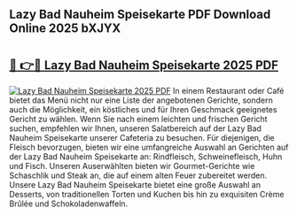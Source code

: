 ## Lazy Bad Nauheim Speisekarte PDF Download Online 2025 bXJYX

# <h2><a href="http://gc9nqs.nevu.top/?p=Lazy+Bad+Nauheim+Speisekarte">🔗 👉🔴 Lazy Bad Nauheim Speisekarte 2025 PDF</a></h2>

[![Lazy Bad Nauheim Speisekarte 2025 PDF](https://i.imgur.com/dBaPXMq.png)](http://gc9nqs.nevu.top/?p=Lazy+Bad+Nauheim+Speisekarte)
In einem Restaurant oder Café bietet das Menü nicht nur eine Liste der angebotenen Gerichte, sondern auch die Möglichkeit, ein köstliches und für Ihren Geschmack geeignetes Gericht zu wählen. Wenn Sie nach einem leichten und frischen Gericht suchen, empfehlen wir Ihnen, unseren Salatbereich auf der Lazy Bad Nauheim Speisekarte unserer Cafeteria zu besuchen. Für diejenigen, die Fleisch bevorzugen, bieten wir eine umfangreiche Auswahl an Gerichten auf der Lazy Bad Nauheim Speisekarte an: Rindfleisch, Schweinefleisch, Huhn und Fisch. Unseren Auserwählten bieten wir Gourmet-Gerichte wie Schaschlik und Steak an, die auf einem alten Feuer zubereitet werden. Unsere Lazy Bad Nauheim Speisekarte bietet eine große Auswahl an Desserts, von traditionellen Torten und Kuchen bis hin zu exquisiten Crème Brûlée und Schokoladenwaffeln.
